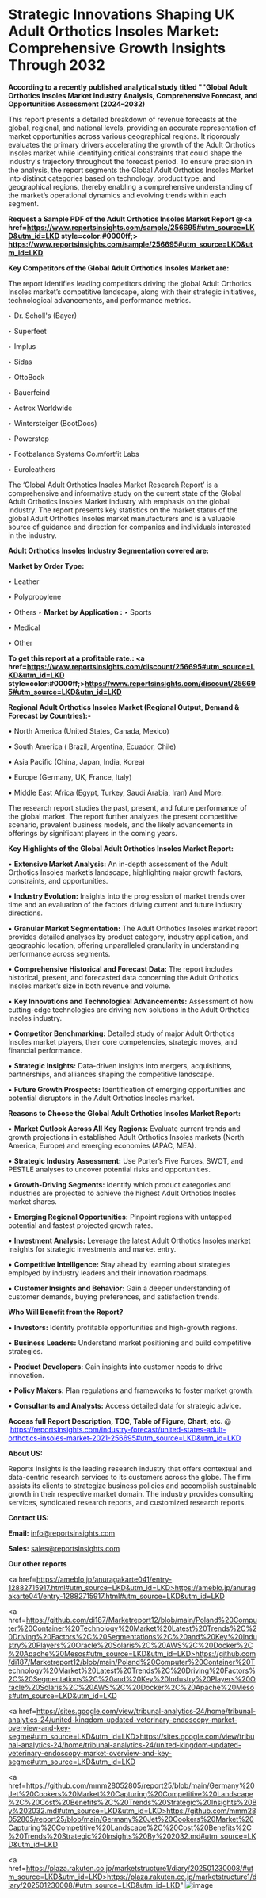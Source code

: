 # Strategic Innovations Shaping UK Adult Orthotics Insoles Market: Comprehensive Growth Insights Through 2032

<strong>According to a recently published analytical study titled ""Global Adult Orthotics Insoles Market Industry Analysis, Comprehensive Forecast, and Opportunities Assessment (2024–2032)</strong>

This report presents a detailed breakdown of revenue forecasts at the global, regional, and national levels, providing an accurate representation of market opportunities across various geographical regions. It rigorously evaluates the primary drivers accelerating the growth of the Adult Orthotics Insoles market while identifying critical constraints that could shape the industry's trajectory throughout the forecast period. To ensure precision in the analysis, the report segments the Global Adult Orthotics Insoles Market into distinct categories based on technology, product type, and geographical regions, thereby enabling a comprehensive understanding of the market’s operational dynamics and evolving trends within each segment.

<strong>Request a Sample PDF of the Adult Orthotics Insoles Market Report </strong><strong>@<a href=https://www.reportsinsights.com/sample/256695#utm_source=LKD&utm_id=LKD style=color:#0000ff;> https://www.reportsinsights.com/sample/256695#utm_source=LKD&utm_id=LKD</a></strong></font>

<strong>Key Competitors of the Global Adult Orthotics Insoles Market are:</strong>

The report identifies leading competitors driving the global Adult Orthotics Insoles market’s competitive landscape, along with their strategic initiatives, technological advancements, and performance metrics.

‣ Dr. Scholl's (Bayer)

‣ Superfeet

‣ Implus

‣ Sidas

‣ OttoBock

‣ Bauerfeind

‣ Aetrex Worldwide

‣ Wintersteiger (BootDocs)

‣ Powerstep

‣ Footbalance Systems
 Co.mfortfit Labs

‣ Euroleathers

The ‘Global Adult Orthotics Insoles Market Research Report’ is a comprehensive and informative study on the current state of the Global Adult Orthotics Insoles Market industry with emphasis on the global industry. The report presents key statistics on the market status of the global Adult Orthotics Insoles market manufacturers and is a valuable source of guidance and direction for companies and individuals interested in the industry.

<strong>Adult Orthotics Insoles Industry Segmentation covered are:</strong>

<strong>Market by Order Type: </strong>

‣ Leather

‣ Polypropylene

‣ Others
‣ 
<strong>Market by Application :</strong>
‣ Sports

‣ Medical

‣ Other

<strong>To get this report at a profitable rate.: <a href=https://www.reportsinsights.com/discount/256695#utm_source=LKD&utm_id=LKD style=color:#0000ff;>https://www.reportsinsights.com/discount/256695#utm_source=LKD&utm_id=LKD</a></strong></font>

<strong>Regional Adult Orthotics Insoles Market (Regional Output, Demand &amp; Forecast by Countries):-</strong>

• North America (United States, Canada, Mexico)

• South America ( Brazil, Argentina, Ecuador, Chile)

• Asia Pacific (China, Japan, India, Korea)

• Europe (Germany, UK, France, Italy)

• Middle East Africa (Egypt, Turkey, Saudi Arabia, Iran) And More.

The research report studies the past, present, and future performance of the global market. The report further analyzes the present competitive scenario, prevalent business models, and the likely advancements in offerings by significant players in the coming years.

<strong>Key Highlights of the Global Adult Orthotics Insoles Market Report:</strong>

• <strong>Extensive Market Analysis:</strong> An in-depth assessment of the Adult Orthotics Insoles market’s landscape, highlighting major growth factors, constraints, and opportunities.

• <strong>Industry Evolution:</strong> Insights into the progression of market trends over time and an evaluation of the factors driving current and future industry directions.

• <strong>Granular Market Segmentation:</strong> The Adult Orthotics Insoles market report provides detailed analyses by product category, industry application, and geographic location, offering unparalleled granularity in understanding performance across segments.

• <strong>Comprehensive Historical and Forecast Data:</strong> The report includes historical, present, and forecasted data concerning the Adult Orthotics Insoles market’s size in both revenue and volume.

• <strong>Key Innovations and Technological Advancements:</strong> Assessment of how cutting-edge technologies are driving new solutions in the Adult Orthotics Insoles industry.

• <strong>Competitor Benchmarking:</strong> Detailed study of major Adult Orthotics Insoles market players, their core competencies, strategic moves, and financial performance.

• <strong>Strategic Insights:</strong> Data-driven insights into mergers, acquisitions, partnerships, and alliances shaping the competitive landscape.

• <strong>Future Growth Prospects:</strong> Identification of emerging opportunities and potential disruptors in the Adult Orthotics Insoles market.

<strong>Reasons to Choose the Global Adult Orthotics Insoles Market Report:</strong>

• <strong>Market Outlook Across All Key Regions:</strong> Evaluate current trends and growth projections in established Adult Orthotics Insoles markets (North America, Europe) and emerging economies (APAC, MEA).

• <strong>Strategic Industry Assessment:</strong> Use Porter’s Five Forces, SWOT, and PESTLE analyses to uncover potential risks and opportunities.

• <strong>Growth-Driving Segments:</strong> Identify which product categories and industries are projected to achieve the highest Adult Orthotics Insoles market shares.

• <strong>Emerging Regional Opportunities:</strong> Pinpoint regions with untapped potential and fastest projected growth rates.

• <strong>Investment Analysis:</strong> Leverage the latest Adult Orthotics Insoles market insights for strategic investments and market entry.

• <strong>Competitive Intelligence:</strong> Stay ahead by learning about strategies employed by industry leaders and their innovation roadmaps.

• <strong>Customer Insights and Behavior:</strong> Gain a deeper understanding of customer demands, buying preferences, and satisfaction trends.

<strong>Who Will Benefit from the Report?</strong>

• <strong>Investors:</strong> Identify profitable opportunities and high-growth regions.

• <strong>Business Leaders:</strong> Understand market positioning and build competitive strategies.

• <strong>Product Developers:</strong> Gain insights into customer needs to drive innovation.

• <strong>Policy Makers:</strong> Plan regulations and frameworks to foster market growth.

• <strong>Consultants and Analysts:</strong> Access detailed data for strategic advice.
</ul>
<strong>Access full Report Description, TOC, Table of Figure, Chart, etc. </strong>@  <a href=https://reportsinsights.com/industry-forecast/united-states-adult-orthotics-insoles-market-2021-256695#utm_source=LKD&utm_id=LKD style=color:#0000ff;>https://reportsinsights.com/industry-forecast/united-states-adult-orthotics-insoles-market-2021-256695#utm_source=LKD&utm_id=LKD</a></font>

<strong><strong>About US</strong>:</strong>

Reports Insights is the leading research industry that offers contextual and data-centric research services to its customers across the globe. The firm assists its clients to strategize business policies and accomplish sustainable growth in their respective market domain. The industry provides consulting services, syndicated research reports, and customized research reports.

<strong>Contact US:</strong>

<p class=""""><b>Email:</b> <a href=mailto:info@reportsinsights.com>info@reportsinsights.com</a></p>
<p class=""""><b>Sales:</b> <a href=mailto:sales@reportsinsights.com>sales@reportsinsights.com</a></p>

<strong>Our other reports</strong>

<a href=https://ameblo.jp/anuragakarte041/entry-12882715917.html#utm_source=LKD&utm_id=LKD>https://ameblo.jp/anuragakarte041/entry-12882715917.html#utm_source=LKD&utm_id=LKD</a>

<a href=https://github.com/di187/Marketreport12/blob/main/Poland%20Computer%20Container%20Technology%20Market%20Latest%20Trends%2C%20Driving%20Factors%2C%20Segmentations%2C%20and%20Key%20Industry%20Players%20Oracle%20Solaris%2C%20AWS%2C%20Docker%2C%20Apache%20Mesos#utm_source=LKD&utm_id=LKD>https://github.com/di187/Marketreport12/blob/main/Poland%20Computer%20Container%20Technology%20Market%20Latest%20Trends%2C%20Driving%20Factors%2C%20Segmentations%2C%20and%20Key%20Industry%20Players%20Oracle%20Solaris%2C%20AWS%2C%20Docker%2C%20Apache%20Mesos#utm_source=LKD&utm_id=LKD</a>

<a href=https://sites.google.com/view/tribunal-analytics-24/home/tribunal-analytics-24/united-kingdom-updated-veterinary-endoscopy-market-overview-and-key-segme#utm_source=LKD&utm_id=LKD>https://sites.google.com/view/tribunal-analytics-24/home/tribunal-analytics-24/united-kingdom-updated-veterinary-endoscopy-market-overview-and-key-segme#utm_source=LKD&utm_id=LKD</a>

<a href=https://github.com/mmm28052805/report25/blob/main/Germany%20Jet%20Cookers%20Market%20Capturing%20Competitive%20Landscape%2C%20Cost%20Benefits%2C%20Trends%20Strategic%20Insights%20By%202032.md#utm_source=LKD&utm_id=LKD>https://github.com/mmm28052805/report25/blob/main/Germany%20Jet%20Cookers%20Market%20Capturing%20Competitive%20Landscape%2C%20Cost%20Benefits%2C%20Trends%20Strategic%20Insights%20By%202032.md#utm_source=LKD&utm_id=LKD</a>

<a href=https://plaza.rakuten.co.jp/marketstructure1/diary/202501230008/#utm_source=LKD&utm_id=LKD>https://plaza.rakuten.co.jp/marketstructure1/diary/202501230008/#utm_source=LKD&utm_id=LKD</a>"
![image](https://github.com/user-attachments/assets/62cabfb4-14e2-4b6f-9a1e-1b259b646190)
